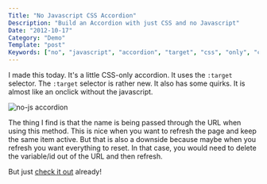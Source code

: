 ```yaml
---
Title: "No Javascript CSS Accordion"
Description: "Build an Accordion with just CSS and no Javascript"
Date: "2012-10-17"
Category: "Demo"
Template: "post"
Keywords: ["no", "javascript", "accordion", "target", "css", "only", "codepen", "fiddle"]
---
```


I made this today. It's a little CSS-only accordion. It uses the `:target` selector. The `:target` selector is rather new. It also has some quirks. It is almost like an onclick without the javascript.

<div class="center">
  <img src="http://ohdoylerules.com/content/images/Screen-Shot-2012-10-17-at-1.54.00-PM11.png" alt="no-js accordion" >
</div>

The thing I find is that the name is being passed through the URL when using this method. This is nice when you want to refresh the page and keep the same item active. But that is also a downside because maybe when you refresh you want everything to reset. In that case, you would need to delete the variable/id out of the URL and then refresh.

But just [check it out](http://codepen.io/james2doyle/pen/tgxDr "no-js accordion") already!
